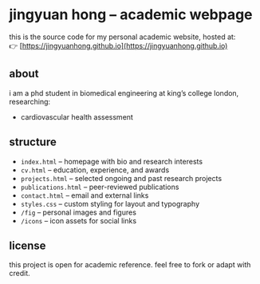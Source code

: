 # jingyuan hong – academic webpage

this is the source code for my personal academic website, hosted at:  
👉 [https://jingyuanhong.github.io](https://jingyuanhong.github.io)

## about

i am a phd student in biomedical engineering at king’s college london, researching:

- cardiovascular health assessment  

## structure

- `index.html` – homepage with bio and research interests  
- `cv.html` – education, experience, and awards  
- `projects.html` – selected ongoing and past research projects  
- `publications.html` – peer-reviewed publications  
- `contact.html` – email and external links  
- `styles.css` – custom styling for layout and typography  
- `/fig` – personal images and figures  
- `/icons` – icon assets for social links  

## license

this project is open for academic reference. feel free to fork or adapt with credit.


